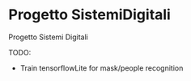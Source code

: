 # Progetto SistemiDigitali
 Progetto Sistemi Digitali
 
 TODO:
 * Train tensorflowLite for mask/people recognition
